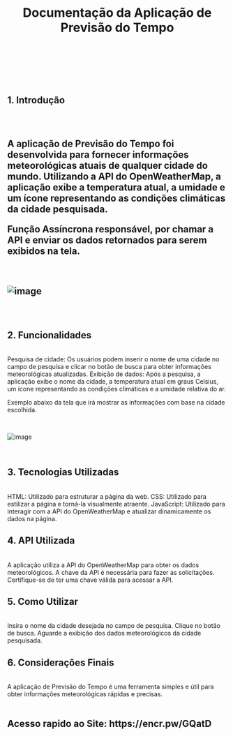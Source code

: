 
<h1 align="center">Documentação da Aplicação de Previsão do Tempo<h1>

<br><br>

<h2>1. Introdução<h2>
<br>

A aplicação de Previsão do Tempo foi desenvolvida para fornecer informações meteorológicas atuais de qualquer cidade do mundo. Utilizando a API do OpenWeatherMap, a aplicação exibe a temperatura atual, a umidade e um ícone representando as condições climáticas da cidade pesquisada.

Função Assíncrona responsável, por chamar a API e enviar os dados retornados para serem exibidos na tela.

<br>

![image](https://github.com/hcinfo9/ProjetoPrevisao/assets/167317747/fa92dc9f-b470-4b29-8ffa-d82ad752ba93)


 <br>





<h2>2. Funcionalidades</h2>
<br>
Pesquisa de cidade: Os usuários podem inserir o nome de uma cidade no campo de pesquisa e clicar no botão de busca para obter informações meteorológicas atualizadas.
Exibição de dados: Após a pesquisa, a aplicação exibe o nome da cidade, a temperatura atual em graus Celsius, um ícone representando as condições climáticas e a umidade relativa do ar.

Exemplo abaixo da tela que irá mostrar as informações com base na cidade escolhida.

<br>

![image](https://github.com/hcinfo9/ProjetoPrevisao/assets/167317747/1bdff379-dc97-45a4-9082-d4949b4cc317)


 <br>




<h2>3. Tecnologias Utilizadas</h2>
<br>
HTML: Utilizado para estruturar a página da web.
CSS: Utilizado para estilizar a página e torná-la visualmente atraente.
JavaScript: Utilizado para interagir com a API do OpenWeatherMap e atualizar dinamicamente os dados na página.

<br>
<h2>4. API Utilizada</h2>
<br>
A aplicação utiliza a API do OpenWeatherMap para obter os dados meteorológicos. A chave da API é necessária para fazer as solicitações. Certifique-se de ter uma chave válida para acessar a API.
<br>

<h2>5. Como Utilizar</h2>
<br>
Insira o nome da cidade desejada no campo de pesquisa.
Clique no botão de busca.
Aguarde a exibição dos dados meteorológicos da cidade pesquisada.


<br>


<h2>6. Considerações Finais</h2>
<br>
A aplicação de Previsão do Tempo é uma ferramenta simples e útil para obter informações meteorológicas rápidas e precisas. 
<br><br>

<h2>Acesso rapido ao Site: https://encr.pw/GQatD<h2>


 
